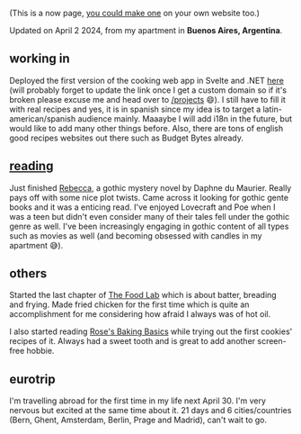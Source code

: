 (This is a now page, [you could make one](https://nownownow.com/about) on your own website too.)

Updated on April 2 2024, from my apartment in **Buenos Aires, Argentina**.

## working in
Deployed the first version of the cooking web app in Svelte and .NET [here](https://cook-web-weathered-thunder-7639.fly.dev/) (will probably forget to update the link once I get a custom domain so if it's broken please excuse me and head over to [/projects](https://www.luzojeda.com/projects/) 😄). I still have to fill it with real recipes and yes, it is in spanish since my idea is to target a latin-american/spanish audience mainly. Maaaybe I will add i18n in the future, but would like to add many other things before. Also, there are tons of english good recipes websites out there such as Budget Bytes already.

## [reading](/reading)
Just finished [Rebecca](https://www.goodreads.com/book/show/203466580-rebecca), a gothic mystery novel by Daphne du Maurier. Really pays off with some nice plot twists. Came across it looking for gothic gente books and it was a enticing read. I've enjoyed Lovecraft and Poe when I was a teen but didn't even consider many of their tales fell  under the gothic genre as well. I've been increasingly engaging in gothic content of all types such as movies as well (and becoming obsessed with candles in my apartment 😅).

## others
Started the last chapter of [The Food Lab](https://www.goodreads.com/en/book/show/24861842) which is about batter, breading and frying. Made fried chicken for the first time which is quite an accomplishment for me considering how afraid I always was of hot oil.

I also started reading [Rose's Baking Basics](https://www.goodreads.com/en/book/show/37569329) while trying out the first cookies' recipes of it. Always had a sweet tooth and is great to add another screen-free hobbie.

## eurotrip
I'm travelling abroad for the first time in my life next April 30. I'm very nervous but excited at the same time about it. 21 days and 6 cities/countries (Bern, Ghent, Amsterdam, Berlin, Prage and Madrid), can't wait to go.